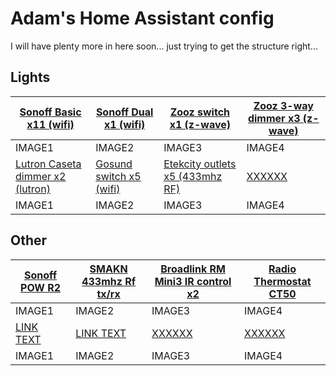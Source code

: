 # Adam's Home Assistant config

I will have plenty more in here soon... just trying to get the structure right...

## Lights
| <a href="https://amzn.to/3fWEEim">Sonoff Basic x11 (wifi)</a> | <a href="https://amzn.to/3g0sHs2">Sonoff Dual x1 (wifi)</a> | <a href="https://amzn.to/2VosWFt">Zooz switch x1 (z-wave)</a>| <a href="https://amzn.to/2A7jdMi">Zooz 3-way dimmer x3 (z-wave)</a> | 
| --- | --- | --- | --- |
| IMAGE1 | IMAGE2 | IMAGE3 | IMAGE4 
| <a href="https://amzn.to/2VosWFt">Lutron Caseta dimmer x2 (lutron)</a> | <a href="https://amzn.to/2VooTc9">Gosund switch x5 (wifi)</a> | <a href="https://amzn.to/2ZfDOqk">Etekcity outlets x5 (433mhz RF)</a> | <a href="XXXXXX">XXXXXX</a> | 
| IMAGE1 | IMAGE2 | IMAGE3 | IMAGE4 

## Other
| <a href="https://amzn.to/2ZkCYbU">Sonoff POW R2</a> | <a href="https://amzn.to/3i7vgua">SMAKN 433mhz Rf tx/rx</a> | <a href="https://amzn.to/2ZfDOqk">Broadlink RM  Mini3 IR control x2</a>| <a href="https://amzn.to/2ZfDOqk">Radio Thermostat CT50</a> | 
| --- | --- | --- | --- |
| IMAGE1 | IMAGE2 | IMAGE3 | IMAGE4 
| <a href="LINK">LINK TEXT</a> | <a href="LINK">LINK TEXT</a> | <a href="XXXXXX">XXXXXX</a> | <a href="XXXXXX">XXXXXX</a> | 
| IMAGE1 | IMAGE2 | IMAGE3 | IMAGE4 

